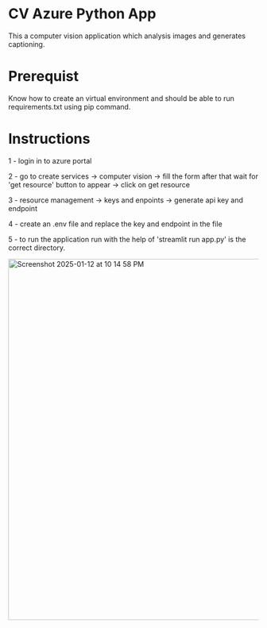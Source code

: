 # CV Azure Python App
This a computer vision application which analysis images and generates captioning.

# Prerequist
Know how to create an virtual environment and should be able to run requirements.txt using pip command.

# Instructions

1 - login in to azure portal

2 - go to create services -> computer vision -> fill the form after that wait for 'get resource' button to appear -> click on get resource

3 - resource management -> keys and enpoints -> generate api key and endpoint

4 - create an .env file and replace the key and endpoint in the file

5 - to run the application run with the help of 'streamlit run app.py' is the correct directory.

<img width="728" alt="Screenshot 2025-01-12 at 10 14 58 PM" src="https://github.com/user-attachments/assets/751f3611-3260-4cf8-a217-b3d7afb6bd41" />
